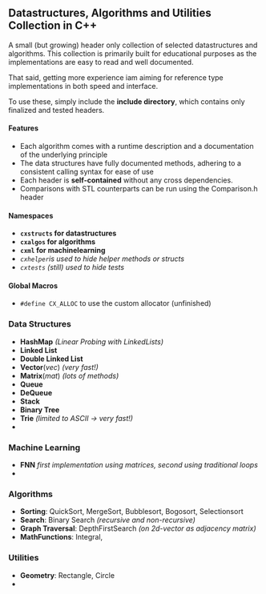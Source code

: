 ## Datastructures, Algorithms and Utilities Collection in C++

A small (but growing) header only collection of selected datastructures and algorithms. 
This collection is primarily built for educational purposes as the implementations are easy to read and well documented.  

That said, getting more experience iam aiming for reference type implementations in both speed and interface.

To use these, simply include the **include directory**, which contains only finalized and tested headers.

#### Features

- Each algorithm comes with a runtime description and a documentation of the underlying principle
- The data structures have fully documented methods, adhering to a consistent calling syntax for ease of use
- Each header is **self-contained** without any cross dependencies.
- Comparisons with STL counterparts can be run using the Comparison.h header

#### Namespaces
- **`cxstructs` for datastructures**
- **`cxalgos` for algorithms**
- **`cxml` for machinelearning** 
- *`cxhelper`is used to hide helper methods or structs*
- *`cxtests` (still) used to hide tests*

#### Global Macros
- `#define CX_ALLOC` to use the custom allocator (unfinished)

### Data Structures

- **HashMap** *(Linear Probing with LinkedLists)*
- **Linked List**
- **Double Linked List**
- **Vector**(*vec*) *(very fast!)*
- **Matrix**(*mat*) *(lots of methods)*
- **Queue**
- **DeQueue**
- **Stack**
- **Binary Tree**
- **Trie** *(limited to ASCII -> very fast!)*
- 
### Machine Learning

- **FNN** *first implementation using matrices, second using traditional loops*
- 

### Algorithms

- **Sorting**: QuickSort, MergeSort, Bubblesort, Bogosort, Selectionsort
- **Search**: Binary Search *(recursive and non-recursive)*
- **Graph Traversal**: DepthFirstSearch *(on 2d-vector as adjacency matrix)*
- **MathFunctions**: Integral,


### Utilities

- **Geometry**: Rectangle, Circle
- 